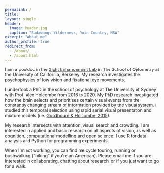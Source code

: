 ```yaml
---
permalink: /
title: 
layout: single
header:
  image: header.jpg
  caption: "Budawangs Wilderness, Yuin Country, NSW"
excerpt: "About me"
author_profile: true
redirect_from: 
  - /about/
  - /about.html
---
```


I am a postdoc in the [Sight Enhancement Lab](http://selab.berkeley.edu/) in The School of Optometry at the University of California, Berkeley. My research investigates the psychophysics of low vision and fixational eye movements.

I undertook a PhD in the school of psychology at The University of Sydney with Prof. Alex Holcombe from 2016 to 2020. My PhD research investigated how the brain selects and prioritises certain visual events from the constantly changing stream of information provided by the visual system. I studied this temporal selection using rapid serial visual presentation and mixture models (i.e. [Goodbourn & Holcombe, 2015](http://www.psych.usyd.edu.au/staff/alexh/research/papers/GoodbournHolcombe2015_Postprint_1_0.pdf)). 

My research intersects with attention, visual search and crowding. I am interested in applied and basic research on all aspects of vision, as well as cognition, computational modelling and open science. I use R for data analysis and Python for programming experiments. 

When I'm not working, you can find me cycle touring, running or bushwalking ("hiking" if you're an American). Please email me if you are interested in collaborating, chatting about research, or if you just want to go for a walk. 

